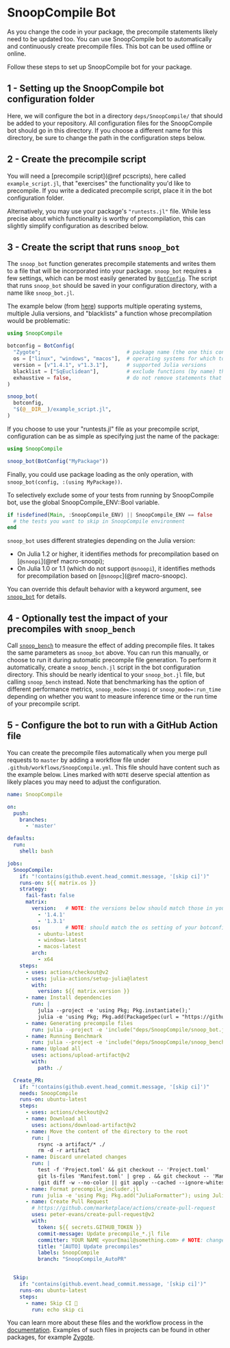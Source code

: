# SnoopCompile Bot

As you change the code in your package, the precompile statements likely need to be updated too.
You can use SnoopCompile bot to automatically and continuously create precompile files.
This bot can be used offline or online.

Follow these steps to set up SnoopCompile bot for your package.

## 1 - Setting up the SnoopCompile bot configuration folder

Here, we will configure the bot in a directory `deps/SnoopCompile/` that should be added to your repository.
All configuration files for the SnoopCompile bot should go in this directory.
If you choose a different name for this directory, be sure to change the path in the configuration steps below.

## 2 - Create the precompile script

You will need a [precompile script](@ref pcscripts), here called `example_script.jl`, that "exercises" the functionality you'd like to precompile.
If you write a dedicated precompile script, place it in the bot configuration folder.

Alternatively, you may use your package's `"runtests.jl"` file.
While less precise about which functionality is worthy of precompilation,
this can slightly simplify configuration as described below.

## 3 - Create the script that runs `snoop_bot`

The `snoop_bot` function generates precompile statements and writes them to
a file that will be incorporated into your package.
`snoop_bot` requires a few settings, which can be most easily generated by [`BotConfig`](@ref).
The script that runs `snoop_bot` should be saved in your configuration directory,
with a name like `snoop_bot.jl`.

The example below (from [here](https://github.com/aminya/Zygote.jl/blob/SnoopCompile/deps/SnoopCompile/snoop_bot.jl)) supports multiple operating systems, multiple Julia versions, and "blacklists" a function whose precompilation would be problematic:

```julia
using SnoopCompile

botconfig = BotConfig(
  "Zygote";                            # package name (the one this configuration lives in)
  os = ["linux", "windows", "macos"],  # operating systems for which to precompile
  version = [v"1.4.1", v"1.3.1"],      # supported Julia versions
  blacklist = ["SqEuclidean"],         # exclude functions (by name) that would be problematic if precompiled
  exhaustive = false,                  # do not remove statements that fail to eval
)

snoop_bot(
  botconfig,
  "$(@__DIR__)/example_script.jl",
)
```

If you choose to use your "runtests.jl" file as your precompile script, configuration can be as simple as specifying just the name of the package:

```julia
using SnoopCompile

snoop_bot(BotConfig("MyPackage"))
```

Finally, you could use package loading as the only operation,
with `snoop_bot(config, :(using MyPackage))`.

To selectively exclude some of your tests from running by SnoopCompile bot, use the global SnoopCompile_ENV::Bool variable.
```julia
if !isdefined(Main, :SnoopCompile_ENV) || SnoopCompile_ENV == false
  # the tests you want to skip in SnoopCompile environment
end
```
`snoop_bot` uses different strategies depending on the Julia version:

- On Julia 1.2 or higher, it identifies methods for precompilation based on [`@snoopi`](@ref macro-snoopi);
- On Julia 1.0 or 1.1 (which do not support `@snoopi`), it identifies methods for precompilation based on [`@snoopc`](@ref macro-snoopc).

You can override this default behavior with a keyword argument, see [`snoop_bot`](@ref) for details.

## 4 - Optionally test the impact of your precompiles with `snoop_bench`

Call [`snoop_bench`](@ref) to measure the effect of adding precompile files.
It takes the same parameters as `snoop_bot` above.
You can run this manually, or choose to run it during automatic precompile file generation.
To perform it automatically, create a `snoop_bench.jl` script in the bot configuration directory.
This should be nearly identical to your `snoop_bot.jl` file, but calling `snoop_bench`
instead.
Note that benchmarking has the option of different performance metrics,
`snoop_mode=:snoopi` or `snoop_mode=:run_time` depending on whether you want to measure inference time or the run time of your precompile script.

## 5 - Configure the bot to run with a GitHub Action file

You can create the precompile files automatically when you merge pull requests to `master` by adding a workflow file under `.github/workflows/SnoopCompile.yml`.
This file should have content such as the example below.
Lines marked with `NOTE` deserve special attention as likely places you may
need to adjust the configuration.

```yaml
name: SnoopCompile

on:
  push:
    branches:
      - 'master'

defaults:
  run:
    shell: bash

jobs:
  SnoopCompile:
    if: "!contains(github.event.head_commit.message, '[skip ci]')"
    runs-on: ${{ matrix.os }}
    strategy:
      fail-fast: false
      matrix:
        version:   # NOTE: the versions below should match those in your botconfig
          - '1.4.1'
          - '1.3.1'
        os:        # NOTE: should match the os setting of your botconfig
          - ubuntu-latest
          - windows-latest
          - macos-latest
        arch:
          - x64
    steps:
      - uses: actions/checkout@v2
      - uses: julia-actions/setup-julia@latest
        with:
          version: ${{ matrix.version }}
      - name: Install dependencies
        run: |
          julia --project -e 'using Pkg; Pkg.instantiate();'
          julia -e 'using Pkg; Pkg.add(PackageSpec(url = "https://github.com/timholy/SnoopCompile.jl")); Pkg.develop(PackageSpec(; path=pwd())); using SnoopCompile; SnoopCompile.addtestdep();'
      - name: Generating precompile files
        run: julia --project -e 'include("deps/SnoopCompile/snoop_bot.jl")'   # NOTE: must match path
      - name: Running Benchmark
        run: julia --project -e 'include("deps/SnoopCompile/snoop_bench.jl")' # NOTE: optional, if have benchmark file
      - name: Upload all
        uses: actions/upload-artifact@v2
        with:
          path: ./

  Create_PR:
    if: "!contains(github.event.head_commit.message, '[skip ci]')"
    needs: SnoopCompile
    runs-on: ubuntu-latest
    steps:
      - uses: actions/checkout@v2
      - name: Download all
        uses: actions/download-artifact@v2
      - name: Move the content of the directory to the root
        run: |
          rsync -a artifact/* ./
          rm -d -r artifact
      - name: Discard unrelated changes
        run: |
          test -f 'Project.toml' && git checkout -- 'Project.toml'
          git ls-files 'Manifest.toml' | grep . && git checkout -- 'Manifest.toml'
          (git diff -w --no-color || git apply --cached --ignore-whitespace && git checkout -- . && git reset && git add -p) || echo done
      - name: Format precompile_includer.jl
        run: julia -e 'using Pkg; Pkg.add("JuliaFormatter"); using JuliaFormatter; format_file("src/precompile_includer.jl")'
      - name: Create Pull Request
        # https://github.com/marketplace/actions/create-pull-request
        uses: peter-evans/create-pull-request@v2
        with:
          token: ${{ secrets.GITHUB_TOKEN }}
          commit-message: Update precompile_*.jl file
          committer: YOUR NAME <yourEmail@something.com> # NOTE: change `committer` to your name and your email.
          title: "[AUTO] Update precompiles"
          labels: SnoopCompile
          branch: "SnoopCompile_AutoPR"


  Skip:
    if: "contains(github.event.head_commit.message, '[skip ci]')"
    runs-on: ubuntu-latest
    steps:
      - name: Skip CI 🚫
        run: echo skip ci
```

You can learn more about these files and the workflow process in the [documentation](https://help.github.com/en/actions/configuring-and-managing-workflows/configuring-a-workflow).
Examples of such files in projects can be found in other packages, for example
[Zygote](https://github.com/aminya/Zygote.jl/blob/SnoopCompile/.github/workflows/SnoopCompile.yml).
